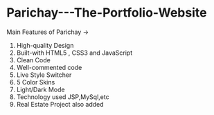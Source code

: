 # Parichay---The-Portfolio-Website
Main Features of Parichay ->
1)  High-quality Design
2)  Built-with HTML5 , CSS3 and JavaScript
3)  Clean Code
4)  Well-commented code
5)  Live Style Switcher
6)  5 Color Skins
7)  Light/Dark Mode 
8)  Technology used JSP,MySql,etc
9)  Real Estate Project also added
